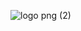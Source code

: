 ![logo png (2)](https://github.com/Nicolejelinski/CP2-edge/assets/143125546/baf46fa5-34cf-469c-b393-55838eb5bacb)
